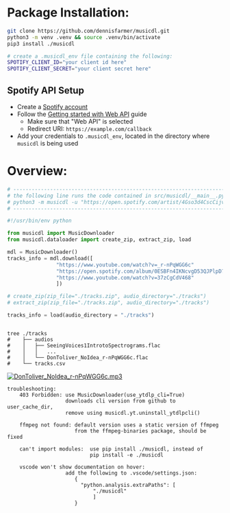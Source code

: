 # Package Installation:
```bash
git clone https://github.com/dennisfarmer/musicdl.git
python3 -m venv .venv && source .venv/bin/activate
pip3 install ./musicdl
```

```bash
# create a .musicdl_env file containing the following:
SPOTIFY_CLIENT_ID="your client id here"
SPOTIFY_CLIENT_SECRET="your client secret here"
```

## Spotify API Setup
- Create a [Spotify account](https://www.spotify.com/us/signup)
- Follow the [Getting started with Web API](https://developer.spotify.com/documentation/web-api/tutorials/getting-started) guide
    - Make sure that "Web API" is selected
    - Redirect URI: `https://example.com/callback`
- Add your credentials to `.musicdl_env`, located in the directory where `musicdl` is being used


# Overview:

```python
# ------------------------------------------------------------------------------
# the following line runs the code contained in src/musicdl/__main__.py:
# python3 -m musicdl -u "https://open.spotify.com/artist/4Gso3d4CscCijv0lmajZWs"
# ------------------------------------------------------------------------------

#!/usr/bin/env python 

from musicdl import MusicDownloader
from musicdl.dataloader import create_zip, extract_zip, load

mdl = MusicDownloader()
tracks_info = mdl.download([
                "https://www.youtube.com/watch?v=_r-nPqWGG6c"
                "https://open.spotify.com/album/0ESBFn4IKNcvgD53QJPlpD?si=PNFoDMvHTi6IaT6ia-s1Jw"
                "https://www.youtube.com/watch?v=37zCgCdV468"
                ])

# create_zip(zip_file="./tracks.zip", audio_directory="./tracks")
# extract_zip(zip_file="./tracks.zip", audio_directory="./tracks")

tracks_info = load(audio_directory = "./tracks")


```

```

tree ./tracks
#    ├── audios
#    │   ├── SeeingVoices1IntrotoSpectrograms.flac
#    │   │   ...
#    │   └── DonToliver_NoIdea_r-nPqWGG6c.flac
#    └── tracks.csv
```

[![DonToliver_NoIdea_r-nPqWGG6c.mp3](https://img.youtube.com/vi/_r-nPqWGG6c/0.jpg)](https://www.youtube.com/watch?v=_r-nPqWGG6c)

```
troubleshooting:
    403 Forbidden: use MusicDownloader(use_ytdlp_cli=True)
                   downloads cli version from github to user_cache_dir,
                   remove using musicdl.yt.uninstall_ytdlpcli()

    ffmpeg not found: default version uses a static version of ffmpeg 
                      from the ffmpeg-binaries package, should be fixed

    can't import modules:  use pip install ./musicdl, instead of
                           pip install -e ./musicdl

    vscode won't show documentation on hover:
                   add the following to .vscode/settings.json:
                      {
                        "python.analysis.extraPaths": [
                            "./musicdl"
                            ]
                      }

```
